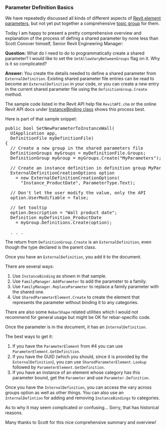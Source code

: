 <head>
<meta http-equiv="Content-Type" content="text/html; charset=utf-8">
<link rel="stylesheet" type="text/css" href="bc.css">
<script src="run_prettify.js" type="text/javascript"></script>
<!--
<script src="https://google-code-prettify.googlecode.com/svn/loader/run_prettify.js" type="text/javascript"></script>
-->
</head>

<!---

http://thebuildingcoder.typepad.com/blog/2014/04/determining-the-size-and-location-of-viewports-on-a-sheet.html#comment-3045289101

 #RevitAPI @AutodeskRevit #aec #bim #dynamobim @AutodeskForge

&ndash; 
...

-->

### Parameter Definition Basics

We have repeatedly discussed all kinds of different aspects
of [Revit element parameters](http://thebuildingcoder.typepad.com/blog/parameters),
but not yet put together a
comprehensive [topic group](http://thebuildingcoder.typepad.com/blog/about-the-author.html#5) for them.

Today I am happy to present a pretty comprehensive overview and explanation of the process of definig a shared parameter by none less than Scott Conover himself, Senior Revit Engineering Manager:

**Question:** What do I need to do to programmatically create a shared parameter?
I would like to set the `SetAllowVaryBetweenGroups` flag on it. 
Why is it so complicated?

**Answer:** You create the details needed to define a shared parameter from `ExternalDefinition`.
Existing shared parameter file entries can be read to become an `ExternalDefinition` in your code, or you can create a new entry in the current shared parameter file using the `DefinitionGroup.Create` method.

The sample code listed in the Revit API help file `RevitAPI.chm` or the online Revit API docs
under [InstanceBinding class](http://www.revitapidocs.com/2017/7978cb57-0a48-489e-2c8f-116fa2561437.htm) shows
this process best.

Here is part of that sample snippet:

<pre class="code">
public bool SetNewParameterToInstanceWall(
  UIApplication app,
  DefinitionFile myDefinitionFile)
{
  // Create a new group in the shared parameters file
  DefinitionGroups myGroups = myDefinitionFile.Groups;
  DefinitionGroup myGroup = myGroups.Create("MyParameters");

  // Create an instance definition in definition group MyParameters
  ExternalDefinitionCreationOptions option
    = new ExternalDefinitionCreationOptions(
      "Instance_ProductDate", ParameterType.Text);
      
  // Don't let the user modify the value, only the API
  option.UserModifiable = false;
  
  // Set tooltip
  option.Description = "Wall product date";
  Definition myDefinition_ProductDate
    = myGroup.Definitions.Create(option);

  . . .
</pre>

The return from `DefinitionGroup.Create` is an `ExternalDefinition`, even though the type declared is the parent class.
 
Once you have an `ExternalDefinition`, you add it to the document.

There are several ways:
 
1. Use `InstanceBinding` as shown in that sample.
2. Use `FamilyManager.AddParameter` to add the parameter to a family.
3. Use `FamilyManager.ReplaceParameter` to replace a family parameter with the shared one.
4. Use `SharedParameterElement.Create` to create the element that represents the parameter without binding it to any categories.
 
There are also some `RebarShape` related utilities which I would not recommend for general usage but might be OK for rebar-specific code.
 
Once the parameter is in the document, it has an `InternalDefinition`.

The best ways to get it:
 
1. If you have the `ParameterElement` from #4 you can use `ParameterElement.GetDefinition`.
2. If you have the GUID (which you should, since it is provided by the `ExternalDefinition`), you can use `SharedParameterElement.Lookup` followed by `ParameterElement.GetDefinition`.
3. If you have an instance of an element whose category has this parameter bound, get the `Parameter` and use `Parameter.Definition`.
 
Once you have the `InternalDefinition`, you can access the vary across groups option as well as other things.
You can also use an `InternalDefintion` for adding and removing `InstanceBindings` to categories.

As to why it may seem complicated or confusing... Sorry, that has historical reasons.

Many thanks to Scott for this nice comprehensive summary and overview!
